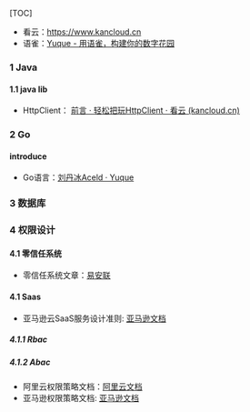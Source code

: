 [TOC]

* 看云：https://www.kancloud.cn
* 语雀：[Yuque - 用语雀，构建你的数字花园](https://www.yuque.com/)

### 1 Java

#### 1.1 java lib

* HttpClient： [前言 · 轻松把玩HttpClient · 看云 (kancloud.cn)](https://www.kancloud.cn/longxuan/httpclient-arron/106645)



### 2 Go

#### introduce

* Go语言：[刘丹冰Aceld · Yuque](https://www.yuque.com/aceld)


### 3 数据库



### 4 权限设计

#### 4.1 零信任系统

* 零信任系统文章：[易安联](https://www.zhihu.com/org/yi-an-lian-2/posts?page=7)

#### 4.1 Saas

* 亚马逊云SaaS服务设计准则: [亚马逊文档](https://docs.aws.amazon.com/wellarchitected/latest/saas-lens/saas-lens.html)

##### 4.1.1 Rbac

##### 4.1.2 Abac

* 阿里云权限策略文档：[阿里云文档](https://help.aliyun.com/document_detail/93732.html)
* 亚马逊权限策略文档: [亚马逊文档](https://docs.aws.amazon.com/IAM/latest/UserGuide/getting-set-up.html)

